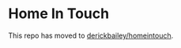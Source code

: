 Home In Touch
=============

This repo has moved to [derickbailey/homeintouch](https://github.com/derickbailey/homeintouch).